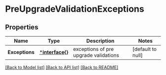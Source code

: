 # PreUpgradeValidationExceptions

## Properties
Name | Type | Description | Notes
------------ | ------------- | ------------- | -------------
**Exceptions** | [***interface{}**](interface{}.md) | exceptions of pre upgrade validations  | [default to null]

[[Back to Model list]](../README.md#documentation-for-models) [[Back to API list]](../README.md#documentation-for-api-endpoints) [[Back to README]](../README.md)


